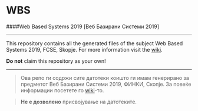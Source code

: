 # WBS
####Web Based Systems 2019 [Веб Базирани Системи 2019]
***
This repository contains all the generated files of the subject Web Based Systems 2019, FCSE, Skopje.
For more information visit the [wiki](https://github.com/Konstantin-Bogdanoski/WBS/wiki).

**Do not** claim this repository as your own!
***
> Ова репо ги содржи сите датотеки коишто ги имам генерирано за предметот Веб Базирани Системи 2019, ФИНКИ, Скопје.
За повеќе информации посетете го [wiki](https://github.com/Konstantin-Bogdanoski/WBS/wiki)-то.

>**Не е дозволено** присвојување на датотеките.